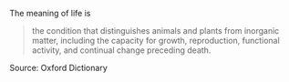 <!--
.. title: What Is The Meaning Of Life?
.. slug: index
.. date: 2016-12-25 18:29:23 UTC
.. tags: life
.. category: general, philosophy
.. link:
.. description: Have you ever wondered what is the meaning of life? Then you will find answer for it here.
.. type: text
-->


The meaning of life is

<blockquote cite="https://en.oxforddictionaries.com/definition/life">

the condition that distinguishes animals and plants from inorganic matter, including the capacity for growth, reproduction, functional activity, and continual change preceding death.

</blockquote>

Source: Oxford Dictionary
